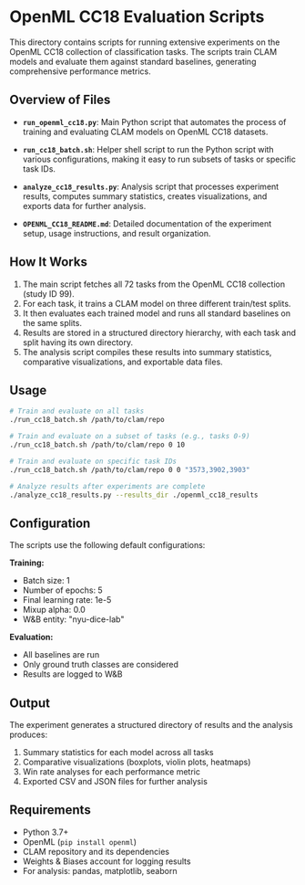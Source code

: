 # OpenML CC18 Evaluation Scripts

This directory contains scripts for running extensive experiments on the OpenML CC18 collection of classification tasks. The scripts train CLAM models and evaluate them against standard baselines, generating comprehensive performance metrics.

## Overview of Files

- **`run_openml_cc18.py`**: Main Python script that automates the process of training and evaluating CLAM models on OpenML CC18 datasets.
  
- **`run_cc18_batch.sh`**: Helper shell script to run the Python script with various configurations, making it easy to run subsets of tasks or specific task IDs.
  
- **`analyze_cc18_results.py`**: Analysis script that processes experiment results, computes summary statistics, creates visualizations, and exports data for further analysis.
  
- **`OPENML_CC18_README.md`**: Detailed documentation of the experiment setup, usage instructions, and result organization.

## How It Works

1. The main script fetches all 72 tasks from the OpenML CC18 collection (study ID 99).
2. For each task, it trains a CLAM model on three different train/test splits.
3. It then evaluates each trained model and runs all standard baselines on the same splits.
4. Results are stored in a structured directory hierarchy, with each task and split having its own directory.
5. The analysis script compiles these results into summary statistics, comparative visualizations, and exportable data files.

## Usage

```bash
# Train and evaluate on all tasks
./run_cc18_batch.sh /path/to/clam/repo

# Train and evaluate on a subset of tasks (e.g., tasks 0-9)
./run_cc18_batch.sh /path/to/clam/repo 0 10

# Train and evaluate on specific task IDs
./run_cc18_batch.sh /path/to/clam/repo 0 0 "3573,3902,3903"

# Analyze results after experiments are complete
./analyze_cc18_results.py --results_dir ./openml_cc18_results
```

## Configuration

The scripts use the following default configurations:

**Training:**
- Batch size: 1
- Number of epochs: 5
- Final learning rate: 1e-5
- Mixup alpha: 0.0
- W&B entity: "nyu-dice-lab"

**Evaluation:**
- All baselines are run
- Only ground truth classes are considered
- Results are logged to W&B

## Output

The experiment generates a structured directory of results and the analysis produces:

1. Summary statistics for each model across all tasks
2. Comparative visualizations (boxplots, violin plots, heatmaps)
3. Win rate analyses for each performance metric
4. Exported CSV and JSON files for further analysis

## Requirements

- Python 3.7+
- OpenML (`pip install openml`)
- CLAM repository and its dependencies
- Weights & Biases account for logging results
- For analysis: pandas, matplotlib, seaborn